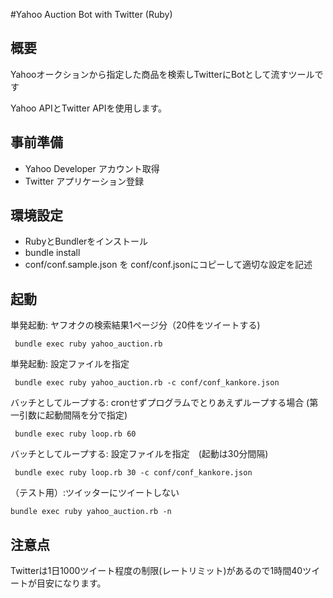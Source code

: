 #Yahoo Auction Bot with Twitter (Ruby)

## 概要
Yahooオークションから指定した商品を検索しTwitterにBotとして流すツールです

Yahoo APIとTwitter APIを使用します。


## 事前準備
 - Yahoo Developer アカウント取得
 - Twitter アプリケーション登録

## 環境設定
 - RubyとBundlerをインストール
 - bundle install
 - conf/conf.sample.json を conf/conf.jsonにコピーして適切な設定を記述

## 起動

単発起動: ヤフオクの検索結果1ページ分（20件をツイートする) 

```
 bundle exec ruby yahoo_auction.rb
```

単発起動: 設定ファイルを指定

```
 bundle exec ruby yahoo_auction.rb -c conf/conf_kankore.json
```

バッチとしてループする: cronせずプログラムでとりあえずループする場合 (第一引数に起動間隔を分で指定)

```
 bundle exec ruby loop.rb 60
```

バッチとしてループする: 設定ファイルを指定　(起動は30分間隔)

```
 bundle exec ruby loop.rb 30 -c conf/conf_kankore.json
```

（テスト用）:ツイッターにツイートしない

```
bundle exec ruby yahoo_auction.rb -n
```

## 注意点

Twitterは1日1000ツイート程度の制限(レートリミット)があるので1時間40ツイートが目安になります。


